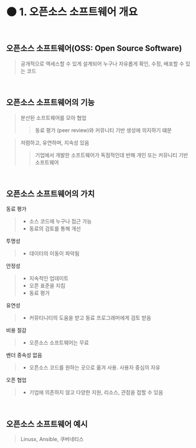 🌑 1. 오픈소스 소프트웨어 개요
========================
<br>

오픈소스 소프트웨어(OSS: Open Source Software)    
----------------------------------------
  > 공개적으로 액세스할 수 있게 설계되어 누구나 자유롭게 확인, 수정, 배포할 수 있는 코드
<br>

오픈소스 소프트웨어의 기능
--------------------
  > 분산된 소프트웨어를 모아 협업     
  >   > 동료 평가 (peer review)와 커뮤니티 기반 생성에 의지하기 떄문     

  > 저렴하고, 유연하며, 지속성 있음     
  >   > 기업에서 개발한 소프트웨어가 독점적인데 반해 개인 또는 커뮤니티 기반 소프트웨어     
<br>

 오픈소스 소프트웨어의 가치
 --------------------

  동료 평가    
  > - 소스 코드에 누구나 접근 가능    
  > - 동료의 검토를 통해 개선    
  
  투명성
  > - 데이터의 이동이 파악됨
  
  안정성
  > - 지속적인 업데이트
  > - 오픈 표준을 지킴
  > - 동료 평가
  
  유연성
  > - 커뮤티니티의 도움을 받고 동료 프로그래머에게 검토 받음
  
  비용 절감
  > - 오픈소스 소프트웨어는 무료
  
  벤더 종속성 없음
  > - 오픈소스 코드를 원하는 곳으로 옮겨 사용. 사용자 중심의 자유
  
  오픈 협업
  > - 기업에 의존하지 않고 다양한 지원, 리소스, 관점을 접할 수 있음
<br>

오픈소스 소프트웨어 예시
------------------
> Linusx, Ansible, 쿠버네티스
